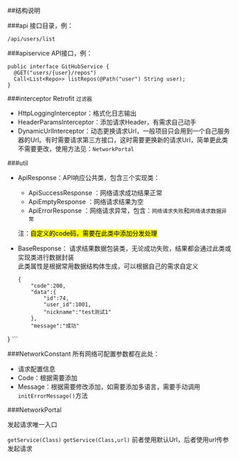 ##结构说明

###api
接口目录，例：

`/api/users/list`

###apiservice
API接口，例：

```
public interface GitHubService {
  @GET("users/{user}/repos")
  Call<List<Repo>> listRepos(@Path("user") String user);
}
```

###interceptor
Retrofit `过滤器`

* HttpLoggingInterceptor：格式化日志输出
* HeaderParamsInterceptor：添加请求Header，有需求自己动手
* DynamicUrlInterceptor：动态更换请求Url，一般项目只会用到一个自己服务器的Url。有时需要请求第三方接口，这时需要更换新的请求Url，简单更此类不需要更改，使用方法见：`NetworkPortal`

###util

* ApiResponse：API响应公共类，包含三个实现类：
	* ApiSuccessResponse ：网络请求成功结果正常
	* ApiEmptyResponse	：网络请求结果为空
	* ApiErrorResponse	：网络请求异常，包含：`网络请求失败`和`网络请求数据异常`

	注：<mark>自定义的code码，需要在此类中添加分发处理</mark>
* BaseResponse：	请求结果数据包装类，无论成功失败，结果都会通过此类或实现类进行数据封装<br>
	此类属性是根据常用数据结构体生成，可以根据自己的需求自定义
	
	```
	{
    	"code":200,
    	"data":{
        	"id":74,
        	"user_id":1001,
        	"nickname":"test测试1"
    	},
    	"message":"成功"
}
	```
	
###NetworkConstant
所有网络可配置参数都在此处：

* 请求配置信息
* Code：根据需要添加
* Message：根据需要修改添加，如需要添加多语言，需要手动调用`initErrorMessage()`方法


###NetworkPortal

发起请求唯一入口

`getService(Class)` `getService(Class,url)` 前者使用默认Url，后者使用url传参发起请求
